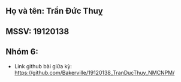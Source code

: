 ## Họ và tên: Trần Đức Thuỵ
## MSSV: 19120138
## Nhóm 6:
* Link github bài giữa kỳ: https://github.com/Bakerville/19120138_TranDucThuy_NMCNPM/
